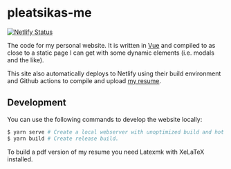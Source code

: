 # pleatsikas-me

[![Netlify Status](https://api.netlify.com/api/v1/badges/2bc59369-5924-45d7-984e-fe4c17b81251/deploy-status)](https://app.netlify.com/sites/pleatsikas-me/deploys)

The code for my personal website. It is written in [Vue](https://vuejs.org) and 
compiled to as close to a static page I can get with some dynamic elements 
(i.e. modals and the like).

This site also automatically deploys to Netlify using their build environment
and Github actions to compile and upload [my resume](https://pleatsikas.me/resume.pdf).

## Development
You can use the following commands to develop the website locally:
```bash
$ yarn serve # Create a local webserver with unoptimized build and hot reload.
$ yarn build # Create release build.
```

To build a pdf version of my resume you need Latexmk with XeLaTeX installed.